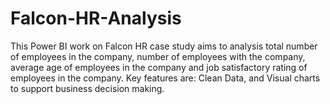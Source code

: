# Falcon-HR-Analysis
This Power BI work on Falcon HR case study aims to analysis total number of employees in the company, number of employees with the company, average age of employees in the company and job satisfactory rating of employees in the company. Key features are: Clean Data, and Visual charts to support business decision making.  
